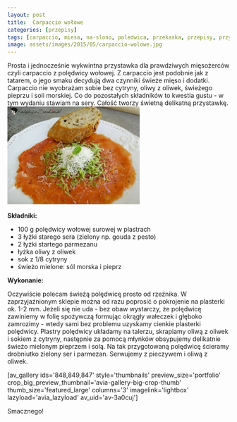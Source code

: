```yaml
---
layout: post
title:  Carpaccio wołowe
categories: [przepisy]
tags: [carpaccio, miesa, na-slono, poledwica, przekaska, przepisy, przystawka, przystawki, wolowina]
image: assets/images/2015/05/carpaccio-wolowe.jpg
---
```

Prosta i jednocześnie wykwintna przystawka dla prawdziwych mięsożerców czyli carpaccio z polędwicy wołowej. Z carpaccio jest podobnie jak z tatarem, o jego smaku decydują dwa czynniki świeże mięso i dodatki. Carpaccio nie wyobrażam sobie bez cytryny, oliwy z oliwek, świeżego pieprzu i soli morskiej. Co do pozostałych składników to kwestia gustu - w tym wydaniu stawiam na sery. Całość tworzy świetną delikatną przystawkę.
![](assets/images/2015/05/carpaccio-wolowe-2-300x222.jpg)


**Składniki:**
* 100 g polędwicy wołowej surowej w plastrach
* 3 łyżki starego sera (zielony np. gouda z pesto)
* 2 łyżki startego parmezanu
* łyżka oliwy z oliwek
* sok z 1/8 cytryny
* świeżo mielone: sól morska i pieprz


**Wykonanie:**

Oczywiście polecam świeżą polędwicę prosto od rzeźnika. W zaprzyjaźnionym sklepie można od razu poprosić o pokrojenie na plasterki ok. 1-2 mm. Jeżeli się nie uda - bez obaw wystarczy, że polędwicę zawiniemy w folię spożywczą formując okrągły wałeczek i głęboko zamrozimy - wtedy sami bez problemu uzyskamy cienkie plasterki polędwicy. Plastry polędwicy układamy na talerzu, skrapiamy oliwą z oliwek i sokiem z cytryny, następnie za pomocą młynków obsypujemy delikatnie świeżo mielonym pieprzem i solą. Na tak przygotowaną polędwicę ścieramy drobniutko zielony ser i parmezan. Serwujemy z pieczywem i oliwą z oliwek.

[av\_gallery ids='848,849,847' style='thumbnails' preview\_size='portfolio' crop\_big\_preview\_thumbnail='avia-gallery-big-crop-thumb' thumb\_size='featured\_large' columns='3' imagelink='lightbox' lazyload='avia\_lazyload' av\_uid='av-3a0cuj']

Smacznego!
    